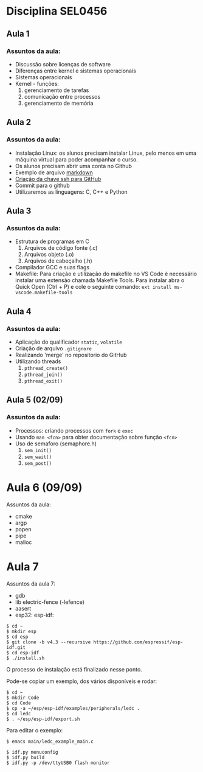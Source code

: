 # Disciplina SEL0456

## Aula 1

### Assuntos da aula:

- Discussão sobre licenças de software
- Diferenças entre kernel e sistemas operacionais
- Sistemas operacionais
- Kernel - funções:
    1. gerenciamento de tarefas
    2. comunicação entre processos
    3. gerenciamento de memória

## Aula 2

### Assuntos da aula:

- Instalação Linux: os alunos precisam instalar Linux, pelo menos em uma máquina virtual para poder acompanhar o curso.
- Os alunos precisam abrir uma conta no Github
- Exemplo de arquivo [markdown](https://guides.github.com/pdfs/markdown-cheatsheet-online.pdf)
- [Criação da chave ssh para GitHub](./texto/tutorial_chaves_github.md)
- Commit para o github
- Utilizaremos as linguagens: C, C++ e Python

## Aula 3

### Assuntos da aula:

- Estrutura de programas em C
	1. Arquivos de código fonte (.c)
	2. Arquivos objeto (.o)
	3. Arquivos de cabeçalho (.h)
- Compilador GCC e suas flags
- Makefile:
    Para criação e utilização do makefile no VS Code é necessário instalar uma extensão chamada Makefile Tools.
    Para instalar abra o Quick Open (Ctrl + P) e cole o seguinte comando:
    `ext install ms-vscode.makefile-tools`

## Aula 4

### Assuntos da aula:

- Aplicação do qualificador `static`, `volatile`
- Criação de arquivo `.gitignore`
- Realizando 'merge' no repositorio do GitHub
- Utilizando threads
	1. `pthread_create()`
	2. `pthread_join()`
	3. `pthread_exit()`

## Aula 5 (02/09)

### Assuntos da aula:

- Processos: criando processos com `fork` e `exec`
- Usando `man <fcn>` para obter documentação sobre função `<fcn>`
- Uso de semaforo (semaphore.h)
	1. `sem_init()`
	2. `sem_wait()`
	3. `sem_post()`

# Aula 6 (09/09)

Assuntos da aula:

- cmake
- argp
- popen
- pipe
- malloc

# Aula 7

Assuntos da aula 7:

- gdb
- lib electric-fence (-lefence)
- aasert
- esp32: esp-idf:

```
$ cd ~
$ mkdir esp
$ cd esp
$ git clone -b v4.3 --recursive https://github.com/espressif/esp-idf.git
$ cd esp-idf
$ ./install.sh
```
O processo de instalação está finalizado nesse ponto.

Pode-se copiar um exemplo, dos vários disponíveis e rodar:

```
$ cd ~
$ mkdir Code
$ cd Code
$ cp -a ~/esp/esp-idf/examples/peripherals/ledc .
$ cd ledc
$ . ~/esp/esp-idf/export.sh
```

Para editar o exemplo:
```
$ emacs main/ledc_example_main.c
```

```
$ idf.py menuconfig
$ idf.py build
$ idf.py -p /dev/ttyUSB0 flash monitor
```
